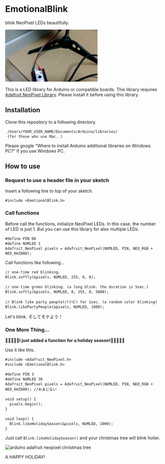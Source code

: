 # EmotionalBlink
blink NeoPixel LEDs beautifully.


![Blink.likeHolidaySeason](./blink_like_holiday_season.gif)


This is a LED library for Arduino or compatible boards. This library requires [Adafruit NeoPixel Library](https://github.com/adafruit/Adafruit_NeoPixel). Please install it before using this library.

## Installation

Clone this repository to a following directory.

```
 /Users/YOUR_USER_NAME/Documents/Arduino/libraries/
 (for those who use Mac. )
```

Please google "Where to install Arduino additional libraries on Windows PC?" if you use Windows PC.

## How to use

### Request to use a header file in your sketch

Insert a following line to top of your sketch.

```
#include <EmotionalBlink.h>
```

### Call functions

Before call the functions, initialize NeoPixel LEDs.
In this case, the number of LED is just 1. But you can use this library for also multiple LEDs.


```
#define PIN D8
#define NUMLED 1
Adafruit_NeoPixel pixels = Adafruit_NeoPixel(NUMLED, PIN, NEO_RGB + NEO_KHZ800);
```



Call functions like following...

```
// one-time red blinking.
Blink.softly(&pixels, NUMLED, 255, 0, 0);

// one-time green blinking. (a long blink. the duration is 5sec.)
Blink.softly(&pixels, NUMLED, 0, 255, 0, 5000);

// Blink like party people(パリピ) for 1sec. (a random color blinking)
Blink.likePartyPeople(&pixels, NUMLED, 1000);
```

Let's blink. そしてモテよう！


### One More Thing...


**🎄🎄🎄🎄🎄I just added a function for a holiday season!🎄🎄🎄🎄🎄**<br>


Use it like this.

```
#include <Adafruit_NeoPixel.h>
#include <EmotionalBlink.h>

#define PIN 3
#define NUMLED 30
Adafruit_NeoPixel pixels = Adafruit_NeoPixel(NUMLED, PIN, NEO_RGB + NEO_KHZ800); //おまじない

void setup() {
  pixels.begin();
}

void loop() {
  Blink.likeHolidaySeason(&pixels, NUMLED, 1000);
}
```

Just call `Blink.likeHolidaySeason()` and your christmas tree will blink holier.


![arduino adafruit neopixel christmas tree](https://lh3.googleusercontent.com/xEw9qLWHZgDHQmN0Vok4f-pKPxWahS8wo3GcMkO2Zmb6J7OTuGhCI1ytouK90QacePfskRIdmaXjDg=s600 "arduino adafruit neopixel christmas tree")


A HAPPY HOLIDAY!
